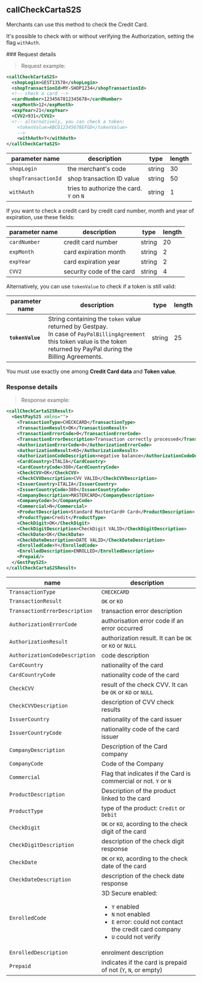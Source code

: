 ## callCheckCartaS2S

Merchants can use this method to check the Credit Card. 

It's possible to check with or without verifying the Authorization, setting the flag `withAuth`.

### Request details 

> Request example: 

```xml
<callCheckCartaS2S>
  <shopLogin>GEST13578</shopLogin>
  <shopTransactionId>MY-SHOP1234</shopTransactionId>
  <!-- check a card --> 
  <cardNumber>1234567812345678</cardNumber>
  <expMonth>12</expMonth>
  <expYear>21</expYear>
  <CVV2>931</CVV2>
  <!-- alternatively, you can check a token: 
    <tokenValue>ABCD12345678EFGD</tokenValue>
    -->
    <withAuth>Y</withAuth>
</callCheckCartaS2S>
```

| parameter name | description | type | length | 
| -------------- | ----------- | -----|--------| 
| `shopLogin` | the merchant's code | string | 30 |
| `shopTransactionId` | shop transaction ID value | string | 50  
| `withAuth` | tries to authorize the card. <br> `Y` on `N` | string | 1  

If you want to check a credit card by credit card number, month and year of expiration, use these fields: 

| parameter name | description | type | length | 
| -------------- | ----------- | -----|--------| 
| `cardNumber` | credit card number | string | 20 | 
| `expMonth` | card expiration month | string | 2
| `expYear` | card expiration year | string | 2 
| `CVV2` | security code of the card | string | 4

Alternatively, you can use  `tokenValue` to check if a token is still valid: 

| parameter name | description | type | length | 
| -------------- | ----------- | -----|--------|
| **`tokenValue`**   | String containing the `token` value returned by Gestpay. <br/> In case of `PayPalBillingAgreement` this token value is the token returned by PayPal during the Billing Agreements. | string | 25 | 

<aside class="notice">You must use exactly one among <strong>Credit Card data</strong> and <strong>Token value</strong>.</aside>

### Response details

> Response example: 

```xml
<callCheckCartaS2SResult>
  <GestPayS2S xmlns="">
    <TransactionType>CHECKCARD</TransactionType>
    <TransactionResult>OK</TransactionResult>
    <TransactionErrorCode>0</TransactionErrorCode>
    <TransactionErrorDescription>Transaction correctly processed</TransactionErrorDescription>
    <AuthorizationErrorCode>0</AuthorizationErrorCode>
    <AuthorizationResult>KO</AuthorizationResult>
    <AuthorizationCodeDescription>negative balance</AuthorizationCodeDescription>
    <CardCountry>ITALIA</CardCountry>
    <CardCountryCode>380</CardCountryCode>
    <CheckCVV>OK</CheckCVV>
    <CheckCVVDescription>CVV VALID</CheckCVVDescription>
    <IssuerCountry>ITALIA</IssuerCountry>
    <IssuerCountryCode>380</IssuerCountryCode>
    <CompanyDescription>MASTERCARD</CompanyDescription>
    <CompanyCode>3</CompanyCode>
    <Commercial>N</Commercial>
    <ProductDescription>Standard MasterCard® Card</ProductDescription>
    <ProductType>Credit</ProductType>
    <CheckDigit>OK</CheckDigit>
    <CheckDigitDescription>CheckDigit VALID</CheckDigitDescription>
    <CheckDate>OK</CheckDate>
    <CheckDateDescription>DATE VALID</CheckDateDescription>
    <EnrolledCode>Y</EnrolledCode>
    <EnrolledDescription>ENROLLED</EnrolledDescription>
    <Prepaid/>
  </GestPayS2S>
</callCheckCartaS2SResult>
```

| name | description 
| ---- | -----------
| `TransactionType` | `CHECKCARD`
| `TransactionResult` | `OK` or `KO`
| `TransactionErrorDescription` | transaction error description
| `AuthorizationErrorCode` | authorisation error code if an error occurred
| `AuthorizationResult` | authorization result. It can be `OK` or `KO` or `NULL`  
| `AuthorizationCodeDescription` | code description 
| `CardCountry` | nationality of the card 
| `CardCountryCode` | nationality code of the card 
| `CheckCVV` | result of the check CVV. It can be `OK` or `KO` or `NULL`
| `CheckCVVDescription` | description of CVV check results
| `IssuerCountry` | nationality of the card issuer 
| `IssuerCountryCode` | nationality code of the card issuer
| `CompanyDescription` | Description of the Card company 
| `CompanyCode` | Code of the Company 
| `Commercial` | Flag that indicates if the Card is commercial or not. `Y` or `N`
| `ProductDescription` | Description of the product linked to the card 
| `ProductType` | type of the product: `Credit` or `Debit`
| `CheckDigit` | `OK` or `KO`, acording to the check digit of the card 
| `CheckDigitDescription` | description of the check digit response
| `CheckDate` | `OK` or `KO`, acording to the check date of the card 
| `CheckDateDescription` | description of the check date response  
| `EnrolledCode` | 3D Secure enabled: <ul><li>`Y` enabled </li><li>`N` not enabled</li><li>`E` error: could not contact the credit card company</li><li>`U` could not verify</li></ul>  
| `EnrolledDescription` | enrolment description 
| `Prepaid` | indicates if the card is prepaid of not (`Y`, `N`, or empty) 

